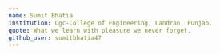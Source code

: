 ```yaml
---
name: Sumit Bhatia
institution: Cgc-College of Engineering, Landran, Punjab.
quote: What we learn with pleasure we never forget.
github_user: sumitbhatia47
---
```

